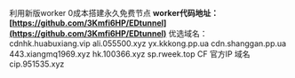 利用新版worker 0成本搭建永久免费节点
**worker代码地址：[https://github.com/3Kmfi6HP/EDtunnel](https://github.com/3Kmfi6HP/EDtunnel)**
优选域名：
cdnhk.huabuxiang.vip
ali.055500.xyz
yx.kkkong.pp.ua
cdn.shanggan.pp.ua
443.xiangmq1969.xyz
hk.100366.xyz
sp.rweek.top
CF 官方IP 域名
cip.951535.xyz

